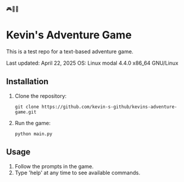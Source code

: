 🎮🐑🐱
# Kevin's Adventure Game

This is a test repo for a text-based adventure game.

Last updated: April 22, 2025
OS: Linux modal 4.4.0 x86_64 GNU/Linux

## Installation

1. Clone the repository:
   ```
   git clone https://github.com/kevin-s-github/kevins-adventure-game.git
   ```

2. Run the game:
   ```
   python main.py
   ```

## Usage

1. Follow the prompts in the game.
2. Type 'help' at any time to see available commands.
